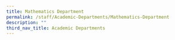 ```yaml
---
title: Mathematics Department
permalink: /staff/Academic-Departments/Mathematics-Department
description: ""
third_nav_title: Academic Departments
---
```

